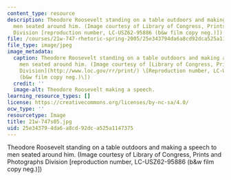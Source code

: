 ```yaml
---
content_type: resource
description: Theodore Roosevelt standing on a table outdoors and making a speech to
  men seated around him. (Image courtesy of Library of Congress, Prints and Photographs
  Division [reproduction number, LC-USZ62-95886 (b&w film copy neg.)])
file: /courses/21w-747-rhetoric-spring-2005/25e343794da6a8cd92dca525a1147375_21w-747s05.jpg
file_type: image/jpeg
image_metadata:
  caption: Theodore Roosevelt standing on a table outdoors and making a speech to
    men seated around him. (Image courtesy of [Library of Congress, Prints and Photographs
    Division](http://www.loc.gov/rr/print/) \[Reproduction number, LC-USZ62-95886
    (b&w film copy neg.)\])
  credit: ''
  image-alt: Theodore Roosevelt making a speech.
learning_resource_types: []
license: https://creativecommons.org/licenses/by-nc-sa/4.0/
ocw_type: ''
resourcetype: Image
title: 21w-747s05.jpg
uid: 25e34379-4da6-a8cd-92dc-a525a1147375
---
```

Theodore Roosevelt standing on a table outdoors and making a speech to men seated around him. (Image courtesy of Library of Congress, Prints and Photographs Division [reproduction number, LC-USZ62-95886 (b&w film copy neg.)])